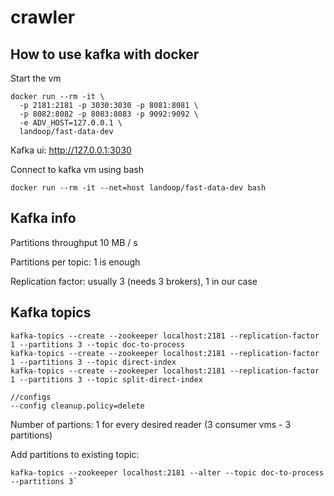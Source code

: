 # crawler

## How to use kafka with docker

Start the vm

```
docker run --rm -it \
  -p 2181:2181 -p 3030:3030 -p 8081:8081 \
  -p 8082:8082 -p 8083:8083 -p 9092:9092 \
  -e ADV_HOST=127.0.0.1 \
  landoop/fast-data-dev
```

Kafka ui: http://127.0.0.1:3030

Connect to kafka vm using bash

```
docker run --rm -it --net=host landoop/fast-data-dev bash
```

## Kafka info

Partitions throughput 10 MB / s

Partitions per topic: 1 is enough

Replication factor: usually 3 (needs 3 brokers), 1 in our case

## Kafka topics

```
kafka-topics --create --zookeeper localhost:2181 --replication-factor 1 --partitions 3 --topic doc-to-process
kafka-topics --create --zookeeper localhost:2181 --replication-factor 1 --partitions 3 --topic direct-index
kafka-topics --create --zookeeper localhost:2181 --replication-factor 1 --partitions 3 --topic split-direct-index

//configs
--config cleanup.policy=delete
```

Number of partions: 1 for every desired reader (3 consumer vms - 3 partitions)

Add partitions to existing topic:
```
kafka-topics --zookeeper localhost:2181 --alter --topic doc-to-process --partitions 3`
```